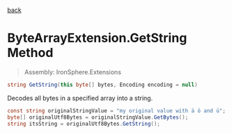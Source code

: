 ﻿

[back](/IronSphere.Extensions/types/ByteArrayExtension)

# ByteArrayExtension.GetString Method

> Assembly: IronSphere.Extensions

```csharp
string GetString(this byte[] bytes, Encoding encoding = null)
```

Decodes all bytes in a specified array into a string.

```csharp
const string originalStringValue = "my original value with ä ö and ü";
byte[] originalUtf8Bytes = originalStringValue.GetBytes();
string itsString = originalUtf8Bytes.GetString();
``` 